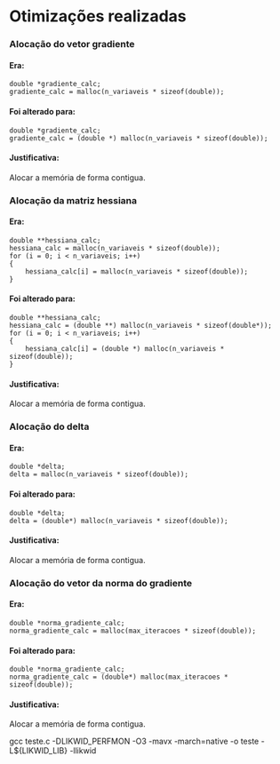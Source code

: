 # Otimizações realizadas

### Alocação do vetor gradiente
#### Era:
    double *gradiente_calc;
    gradiente_calc = malloc(n_variaveis * sizeof(double));
#### Foi alterado para: 
    double *gradiente_calc;
    gradiente_calc = (double *) malloc(n_variaveis * sizeof(double));
#### Justificativa:
Alocar a memória de forma contigua.
    

### Alocação da matriz hessiana
#### Era:
    double **hessiana_calc;
    hessiana_calc = malloc(n_variaveis * sizeof(double));
    for (i = 0; i < n_variaveis; i++)
    {
        hessiana_calc[i] = malloc(n_variaveis * sizeof(double));
    }
#### Foi alterado para: 
    double **hessiana_calc;
    hessiana_calc = (double **) malloc(n_variaveis * sizeof(double*));
    for (i = 0; i < n_variaveis; i++)
    {
        hessiana_calc[i] = (double *) malloc(n_variaveis * sizeof(double));
    }
#### Justificativa:
Alocar a memória de forma contigua.
    

### Alocação do delta
#### Era:
    double *delta;
    delta = malloc(n_variaveis * sizeof(double));
#### Foi alterado para: 
    double *delta;
    delta = (double*) malloc(n_variaveis * sizeof(double));
#### Justificativa:
Alocar a memória de forma contigua.


### Alocação do vetor da norma do gradiente
#### Era:
    double *norma_gradiente_calc;
    norma_gradiente_calc = malloc(max_iteracoes * sizeof(double));
#### Foi alterado para: 
    double *norma_gradiente_calc;
    norma_gradiente_calc = (double*) malloc(max_iteracoes * sizeof(double));
#### Justificativa:
Alocar a memória de forma contigua.



gcc teste.c -DLIKWID_PERFMON -O3 -mavx -march=native -o teste  -L${LIKWID_LIB} -llikwid
